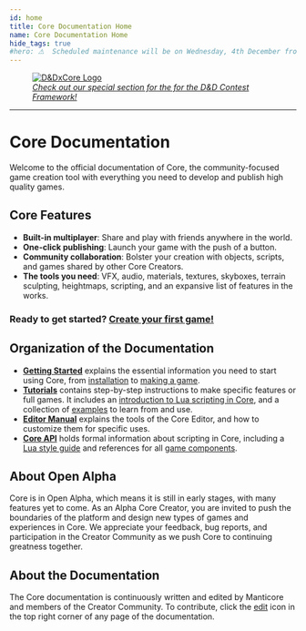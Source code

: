 ```yaml
---
id: home
title: Core Documentation Home
name: Core Documentation Home
hide_tags: true
#hero: ⚠  Scheduled maintenance will be on Wednesday, 4th December from 03:00 (CET) until 05:00 (CET) ⚠ 
---
```


<div class="figure-block">
    <figure>
        <a href="tutorials/rpg_framework_overview.md" title="RPG Framework Overview">
            <img src="img/RPG/D&DContest_Logo-2_1@2x.png" loading="lazy" alt="D&DxCore Logo">
            <figcaption><em>Check out our special section for the for the D&D Contest Framework!</em></figcaption>
        </a>
    </figure>
</div>

---

# Core Documentation

Welcome to the official documentation of Core, the community-focused game creation tool with everything you need to develop and publish high quality games.

## Core Features

- **Built-in multiplayer**: Share and play with friends anywhere in the world.
- **One-click publishing**: Launch your game with the push of a button.
- **Community collaboration**: Bolster your creation with objects, scripts, and games shared by other Core Creators.
- **The tools you need**: VFX, audio, materials, textures, skyboxes, terrain sculpting, heightmaps, scripting, and an expansive list of features in the works.

### Ready to get started? [Create your first game!](my_first_multiplayer_game.md)

## Organization of the Documentation

- [**Getting Started**](editor_intro.md) explains the essential information  you need to start using Core, from [installation](installing_core.md) to [making a game](my_first_multiplayer_game.md).
- [**Tutorials**](tutorials/overview.md) contains step-by-step instructions to make specific features or full games. It includes an [introduction to Lua scripting in Core](lua_basics_lightbulb.md), and a collection of [examples](examples.md) to learn from and use.
- [**Editor Manual**](editor_intro.md) explains the tools of the Core Editor, and how to customize them for specific uses.
- [**Core API**](core_api.md) holds formal information about scripting in Core, including a [Lua style guide](lua_style_guide.md) and references for all [game components](components.md).

## About Open Alpha

Core is in Open Alpha, which means it is still in early stages, with many features yet to come. As an Alpha Core Creator, you are invited to push the boundaries of the platform and design new types of games and experiences in Core. We appreciate your feedback, bug reports, and participation in the Creator Community as we push Core to continuing greatness together.

## About the Documentation

The Core documentation is continuously written and edited by Manticore and members of the Creator Community. To contribute, click the <a href="#" title="Edit this page" class="md-icon">edit</a> icon in the top right corner of any page of the documentation.
